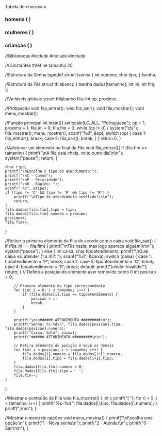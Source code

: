 <DOCTYPEhtml>
<html>
  <tittle>Tabela de churrasco
    </tittle>
  <h3>homens ( )</h3>
  <h3>mulheres ( )</h3>
  <h3>crianças ( )</h3>
  
</html>
 //Bibliotecas
 #include <stdio.h>
 #include <stdlib.h>
 #include <locale.h>

 //Constantes
 #define tamanho 20

 //Estrutura da Senha
 typedef struct tsenha {
    int numero;
    char tipo;
 } tsenha;
 
 //Estrutura da Fila
 struct tfilabanco {
    tsenha dados[tamanho];
    int ini;
    int fim;
 };

 //Variáveis globais
 struct tfilabanco fila;
 int op, proximo;

 //Protipação
 void fila_entrar();
 void fila_sair();
 void fila_mostrar();
 void menu_mostrar();

 //Função principal
 int main(){
    setlocale(LC_ALL, "Portuguese");
    op = 1;
    proximo = 1;
    fila.ini = 0;
    fila.fim = 0;
    while (op != 0) {
        system("cls");
        fila_mostrar();
        menu_mostrar();
         scanf("%d", &op);
        switch (op) {
            case 1:
                fila_entrar();
                break;
            case 2:
                fila_sair();
                break;
        }
    }
    return 0;
 }

 //Adicionar um elemento no final da Fila
 void fila_entrar(){
    if (fila.fim == tamanho) {
        printf("\nA fila está cheia, volte outro dia!\n\n");
        system("pause");
        return;
    }

    char tipo;
    printf("\nEscolha o tipo do atendimento:");
    printf("\nC - Comum");
    printf("\nP - Prioridade");
    printf("\nR - Rápido: ");
    scanf(" %c", &tipo);
    if (tipo != 'C' && tipo != 'P' && tipo != 'R') {
        printf("\nTipo de atendimento inválido!\n\n");
        return;
    }
    fila.dados[fila.fim].tipo = tipo;
    fila.dados[fila.fim].numero = proximo;
    proximo++;
    fila.fim++;
 }

 //Retirar o primeiro elemento da Fila de acordo com o caixa
 void fila_sair() {
    if (fila.ini == fila.fim) {
        printf("\nFila vazia, mas logo aparece alguém!\n\n");
        system("pause");
    } else {
        int caixa;
        char tipoatendimento;
        printf("\nQual caixa vai atender (1 a 4)?: ");
        scanf("%d", &caixa);
        switch (caixa) {
            case 1:
                tipoatendimento = 'P';
                break;
            case 2:
            case 3:
                tipoatendimento = 'C';
                break;
            case 4:
                tipoatendimento = 'R';
                break;
            default:
                printf("\nValor inválido!");
                return;
        }
        // Define a posição do elemento aser removido como 0
        int posicao = 0;

        // Procura elemento do tipo correspondente
        for (int i = 0; i < tamanho; i++) {
            if (fila.dados[i].tipo == tipoatendimento) {
                posicao = i;
                break;
            }
        }

        printf("\n\n###### ATENDIMENTO #########\n");
        printf("Senha: %c-%d\n", fila.dados[posicao].tipo, fila.dados[posicao].numero);
        printf("Caixa: %d\n", caixa);
        printf("###### ATENDIMENTO #########\n\n");

        // Retira elemento da posição e move os demais
        for (int i = posicao; i < tamanho; i++) {
            fila.dados[i].numero = fila.dados[i+1].numero;
            fila.dados[i].tipo = fila.dados[i+1].tipo;
        }
        fila.dados[fila.fim].numero = 0;
        fila.dados[fila.fim].tipo = ' ';
        fila.fim--;
    }
 }

 //Mostrar o conteúdo da Fila
 void fila_mostrar() {
    int i;
    printf("[ ");
    for (i = 0; i < tamanho; i++) {
        printf("%c-%d ", fila.dados[i].tipo, fila.dados[i].numero);
    }
    printf("]\n\n");
 }

 //Mostrar o menu de opções
 void menu_mostrar() {
    printf("\nEscolha uma opção:\n");
    printf("1 - Nova senha\n");
    printf("2 - Atender\n");
    printf("0 - Sair\n\n");
 }
